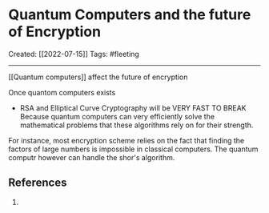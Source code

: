 

# Quantum Computers and the future of Encryption
Created:  [[2022-07-15]]
Tags: #fleeting 

---
[[Quantum computers]] affect the future of encryption

Once quantom computers exists
- RSA and Elliptical Curve Cryptography will be VERY FAST TO BREAK
Because quantum computers can very efficiently solve the mathematical problems that these algorithms rely on for their strength.

For instance, most encryption scheme relies on the fact that finding the factors of large numbers is impossible in classical computers. The quantum computr however can handle the shor's algorithm. 











## References
1. 